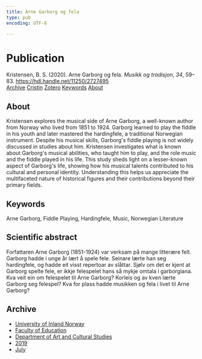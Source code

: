 ```yaml
---
title: Arne Garborg og fela
type: pub
encoding: UTF-8

---
```

<h1>Publication</h1>
<article id="csl-bib-container-PR9FQCIX" class="csl-bib-container">
  <div class="csl-bib-body"> <div class="csl-entry">Kristensen, B. S. (2020). Arne Garborg og fela. <i>Musikk og tradisjon</i>, <i>34</i>, 59–83. <a href="https://hdl.handle.net/11250/2727495">https://hdl.handle.net/11250/2727495</a></div> </div>
  <div class="csl-bib-buttons">
    <a href="#taxonomy-article-PR9FQCIX" alt="archive" class="csl-bib-button">Archive</a>
    <a href="https://app.cristin.no/results/show.jsf?id=1710307" alt="Cristin" class="csl-bib-button">Cristin</a>
    <a href="http://zotero.org/groups/5881554/items/PR9FQCIX" alt="Zotero" class="csl-bib-button">Zotero</a>
    <a href="#keywords-article-PR9FQCIX" alt="keywords" class="csl-bib-button">Keywords</a>
    <a href="#about-article-PR9FQCIX" alt="about_pub" class="csl-bib-button">About</a>
  </div>
  <div id="csl-bib-meta-container-PR9FQCIX"></div>
</article>
<div id="csl-bib-meta-PR9FQCIX" class="csl-bib-meta">
  <article id="about-article-PR9FQCIX" class="about_pub-article">
    <h1>About</h1>
    Kristensen explores the musical side of Arne Garborg, a well-known author from Norway who lived from 1851 to 1924. Garborg learned to play the fiddle in his youth and later mastered the hardingfele, a traditional Norwegian instrument. Despite his musical skills, Garborg's fiddle playing is not widely discussed in studies about him. Kristensen investigates what is known about Garborg's musical abilities, who taught him to play, and the role music and the fiddle played in his life. This study sheds light on a lesser-known aspect of Garborg's life, showing how his musical talents contributed to his cultural and personal identity. Understanding this helps us appreciate the multifaceted nature of historical figures and their contributions beyond their primary fields.
  </article>
  <article id="keywords-article-PR9FQCIX" class="keywords-article">
    <h1>Keywords</h1>
    Arne Garborg, Fiddle Playing, Hardingfele, Music, Norwegian Literature
  </article>
  <article id="abstract-article-PR9FQCIX" class="abstract-article">
    <h1>Scientific abstract</h1>
    Forfattaren Arne Garborg (1851-1924) var verksam på mange litterære felt. 
 Garborg hadde i unge år lært å spele fele. Seinare lærte han seg hardingfele, og hadde eit visst repertoar av slåttar.  
Sjølv om det er kjent at Garborg spelte fele, er ikkje felespelet hans så mykje omtala i garborgiana.   
Kva veit ein om felespelet til Arne Garborg? Korleis og av kven lærte Garborg seg felespel? Kva for plass hadde musikken og fela i livet til Arne Garborg?
  </article>
  <article id="taxonomy-article-PR9FQCIX" class="taxonomy-article">
    <h1>Archive</h1>
    <ul>
      <li>
        <a href="/en/archive/?key=3DCRN523">University of Inland Norway</a>
      </li>
      <li>
        <a href="/en/archive/?key=WYNZA47F">Faculty of Education</a>
      </li>
      <li>
        <a href="/en/archive/?key=VBB2T4VJ">Department of Art and Cultural Studies</a>
      </li>
      <li>
        <a href="/en/archive/?key=N3YI5B9V">2019</a>
      </li>
      <li>
        <a href="/en/archive/?key=U4M6L2F7">July</a>
      </li>
    </ul>
  </article>
</div>
